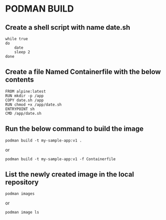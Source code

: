 # PODMAN BUILD

## Create a shell script with name date.sh
```
while true
do
	date
	sleep 2
done
```
## Create a file Named Containerfile with the below contents
```
FROM alpine:latest
RUN mkdir -p /app
COPY date.sh /app
RUN chmod +x /app/date.sh
ENTRYPOINT sh
CMD /app/date.sh
```
## Run the below command to build the image
```
podman build -t my-sample-app:v1 .
```
or
```
podman build -t my-sample-app:v1 -f Containerfile
```
## List the newly created image in the local repository
```
podman images 
```
or
```
podman image ls 
```
